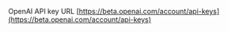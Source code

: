 OpenAI API key URL
[https://beta.openai.com/account/api-keys](https://beta.openai.com/account/api-keys)
